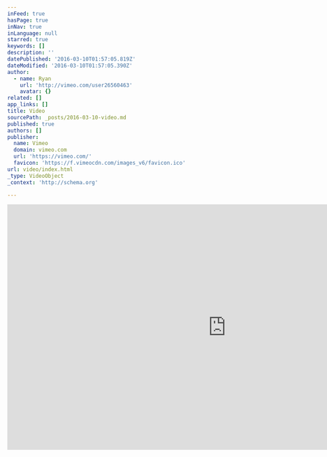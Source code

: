 ```yaml
---
inFeed: true
hasPage: true
inNav: true
inLanguage: null
starred: true
keywords: []
description: ''
datePublished: '2016-03-10T01:57:05.819Z'
dateModified: '2016-03-10T01:57:05.390Z'
author:
  - name: Ryan
    url: 'http://vimeo.com/user26560463'
    avatar: {}
related: []
app_links: []
title: Video
sourcePath: _posts/2016-03-10-video.md
published: true
authors: []
publisher:
  name: Vimeo
  domain: vimeo.com
  url: 'https://vimeo.com/'
  favicon: 'https://f.vimeocdn.com/images_v6/favicon.ico'
url: video/index.html
_type: VideoObject
_context: 'http://schema.org'

---
```

<iframe src="https://cdn.embedly.com/widgets/media.html?src=https%3A%2F%2Fplayer.vimeo.com%2Fvideo%2F145069334&amp;url=https%3A%2F%2Fvimeo.com%2F145069334&amp;image=http%3A%2F%2Fi.vimeocdn.com%2Fvideo%2F543069892_1280.jpg&amp;key=b7d04c9b404c499eba89ee7072e1c4f7&amp;type=text%2Fhtml&amp;schema=vimeo" width="1000" height="563" scrolling="no" frameborder="0" allowfullscreen="allowfullscreen" style=""></iframe>